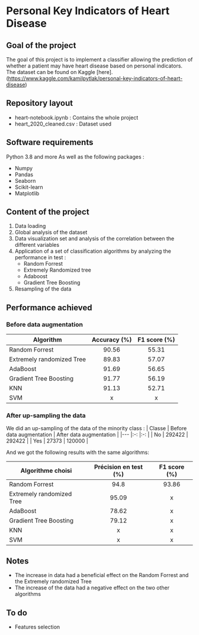 # Personal Key Indicators of Heart Disease
## Goal of the project
The goal of this project is to implement a classifier allowing the prediction of whether a patient may have heart disease based on personal indicators. The dataset can be found on Kaggle [here].(https://www.kaggle.com/kamilpytlak/personal-key-indicators-of-heart-disease)
## Repository layout
* heart-notebook.ipynb : Contains the whole project
* heart_2020_cleaned.csv : Dataset used
## Software requirements 
Python 3.8 and more
As well as the following packages : 
- Numpy
- Pandas
- Seaborn
- Scikit-learn
- Matplotlib
## Content of the project
1. Data loading
2. Global analysis of the dataset
3. Data visualization set and analysis of the correlation between the different variables
4. Application of a set of classification algorithms by analyzing the performance in test : 
    - Random Forrest
    - Extremely Randomized tree
    - Adaboost
    - Gradient Tree Boosting
5. Resampling of the data 

## Performance achieved
### Before data augmentation
|   Algorithm    |   Accuracy (%)|  F1 score (%) |
|---      |:-:        |:-:        |
|   Random Forrest              |   90.56   |   55.31   |
|   Extremely randomized Tree   |   89.83   |   57.07   |
|   AdaBoost                    |   91.69   |   56.65   |
|   Gradient Tree Boosting      |   91.77   |   56.19   |
|   KNN                         |   91.13   |   52.71   |
|   SVM                         |   x   |   x   |

### After up-sampling the data
We did an up-sampling of the data of the minority class : 
|   Classe    |   Before data augmentation |  After data augmentation |
|---      |:-:        |:-:         |
|   No    |  292422   |   292422   |
|   Yes   |  27373    |   120000   |

And we got the following results with the same algorithms:

|   Algorithme choisi    |   Précision en test (%)|  F1 score (%) |
|---      |:-:        |:-:        |
|   Random Forrest              |   94.8    |   93.86   |
|   Extremely randomized Tree   |   95.09   |   x   |
|   AdaBoost                    |   78.62   |   x   |
|   Gradient Tree Boosting      |   79.12   |   x   |
|   KNN                         |   x   |   x   |
|   SVM                         |   x   |   x   |
## Notes
- The increase in data had a beneficial effect on the Random Forrest and the Extremely randomized Tree
- The increase of the data had a negative effect on the two other algorithms 
## To do
- Features selection